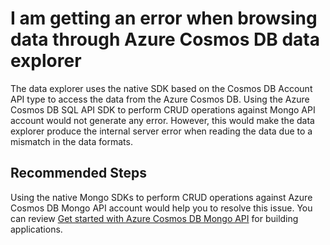<properties
	pageTitle="Azure Cosmos DB error in data explorer"
	description="Error in Data Explorer"
	service="microsoft.documentdb"
	resource="databaseAccounts"
	authors="balaksms"
	displayOrder="307"
	selfHelpType="resource"
	supportTopicIds="32597505,32597510,32597517,32597518"
	resourceTags=""
	productPesIds="15585"
	cloudEnvironments="public"
/>

# I am getting an error when browsing data through Azure Cosmos DB data explorer
The data explorer uses the native SDK based on the Cosmos DB Account API type to access the data from the Azure Cosmos DB. Using the Azure Cosmos DB SQL API SDK to perform CRUD operations against Mongo API account would not generate any error. However, this would make the data explorer produce the internal server error when reading the data due to a mismatch in the data formats.

## **Recommended Steps**
Using the native Mongo SDKs to perform CRUD operations against Azure Cosmos DB Mongo API account would help you to resolve this issue. You can review [Get started with Azure Cosmos DB Mongo API](https://docs.microsoft.com/azure/cosmos-db/mongodb-introduction#how-to-get-started) for building applications.
